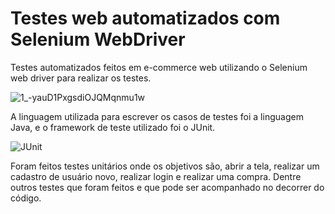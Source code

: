 # Testes web automatizados com Selenium WebDriver
 Testes automatizados feitos em e-commerce web utilizando o Selenium web driver para realizar os testes.
 
 ![1_-yauD1PxgsdiOJQMqnmu1w](https://user-images.githubusercontent.com/110741158/231311783-49d74fa8-bd3c-4bb4-9f08-7a708090b921.jpg)

A linguagem utilizada para escrever os casos de testes foi a linguagem Java, e o framework de teste utilizado foi o JUnit.

![JUnit](https://user-images.githubusercontent.com/110741158/231311970-eeb332b5-0a4b-4126-b03a-3cea0daa98ff.svg)

Foram feitos testes unitários onde os objetivos são, abrir a tela, realizar um cadastro de usuário novo, realizar login e realizar uma compra. Dentre outros testes que foram feitos e que pode ser acompanhado no decorrer do código.
